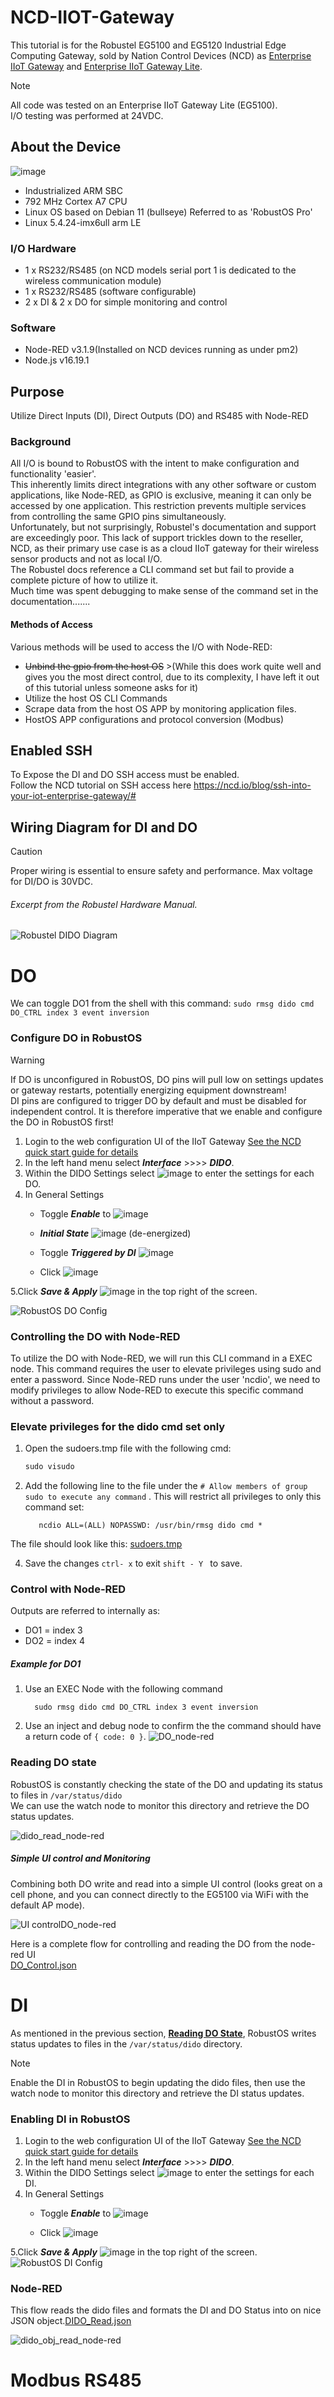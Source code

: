 
# NCD-IIOT-Gateway
This tutorial is for the Robustel EG5100 and EG5120 Industrial Edge Computing Gateway, sold by Nation Control Devices (NCD) as 
[Enterprise IIoT Gateway](https://store.ncd.io/product/enterprise-iiot-gateway/) and [Enterprise IIoT Gateway Lite](https://store.ncd.io/product/enterprise-iiot-gateway-lite/).
>[!NOTE]
>All code was tested on an Enterprise IIoT Gateway Lite (EG5100).\
>I/O testing was performed at 24VDC.
## About the Device
![image](https://github.com/user-attachments/assets/1e855e03-1780-464b-abd6-cdee66e96c69)

- Industrialized ARM SBC
- 792 MHz Cortex A7 CPU  
- Linux OS based on Debian 11 (bullseye) Referred to as 'RobustOS Pro'
- Linux 5.4.24-imx6ull arm LE
### I/O Hardware 
* 1 x RS232/RS485 (on NCD models serial port 1 is dedicated to the wireless communication module)
* 1 x RS232/RS485 (software configurable) 
* 2 x DI & 2 x DO for simple monitoring and control

### Software
- Node-RED v3.1.9(Installed on NCD devices running as under pm2)
- Node.js v16.19.1

## Purpose
Utilize Direct Inputs (DI), Direct Outputs (DO) and RS485 with Node-RED
### Background
All I/O is bound to RobustOS with the intent to make configuration and functionality 'easier'.\
This inherently limits direct integrations with any other software or custom applications, like Node-RED, as GPIO is exclusive, meaning it can only be accessed by one application. This restriction prevents multiple services from controlling the same GPIO pins simultaneously.\
Unfortunately, but not surprisingly, Robustel's documentation and support are exceedingly poor. This lack of support trickles down to the reseller, NCD, as their primary use case is as a cloud IIoT gateway for their wireless sensor products and not as local I/O.\
The Robustel docs reference a CLI command set but fail to provide a complete picture of how to utilize it.\
Much time was spent debugging to make sense of the command set in the documentation.......

#### Methods of Access
Various methods will be used to access the I/O with Node-RED:
- ~~Unbind the gpio from the host OS~~ >(While this does work quite well and gives you the most direct control, due to its complexity, I have left it out of this tutorial unless someone asks for it)
- Utilize the host OS CLI Commands
- Scrape data from the host OS APP by monitoring application files.
- HostOS APP configurations and protocol conversion (Modbus)

## Enabled SSH
To Expose the DI and DO SSH access must be enabled.\
Follow the NCD tutorial on SSH access here https://ncd.io/blog/ssh-into-your-iot-enterprise-gateway/#
## Wiring Diagram for DI and DO
>[!CAUTION]
>Proper wiring is essential to ensure safety and performance.
>Max voltage for DI/DO is 30VDC.

###### Excerpt from the Robustel Hardware Manual.
![Robustel DIDO Diagram](https://github.com/user-attachments/assets/da208216-00de-4b92-8e3d-3a9cdaf302aa)

# DO
We can toggle DO1 from the shell with this command:
    ```
      sudo rmsg dido cmd DO_CTRL index 3 event inversion
    ```
### Configure DO in RobustOS
>[!WARNING]
>If DO is unconfigured in RobustOS, DO pins will pull low on settings updates or gateway restarts, potentially energizing equipment downstream!\
>DI pins are configured to trigger DO by default and must be disabled for independent control.
>It is therefore imperative that we enable and configure the DO in RobustOS first!

1. Login to the web configuration UI of the IIoT Gateway [See the NCD quick start guide for details](https://ncd.io/blog/quick-start-guide-for-the-ncd-enterprise-iiot-gateway/)
2. In the left hand menu select ***Interface*** >>>> ***DIDO***.
3. Within the DIDO Settings select ![image](https://github.com/user-attachments/assets/70f03cfe-80ef-4e7c-ab0b-6aac82ddfdbd) to enter the settings for each DO.
4. In General Settings
    * Toggle ***Enable*** to ![image](https://github.com/user-attachments/assets/8ef15f18-dd51-4eda-a23a-bbf1f5e0abd8)

    * ***Initial State*** ![image](https://github.com/user-attachments/assets/6e33c2b8-c6fe-47d2-8467-8c815b3c2c81) (de-energized)

    * Toggle ***Triggered by DI*** ![image](https://github.com/user-attachments/assets/9a05e521-bd80-4945-a85c-bcd7f423ba18)

    * Click ![image](https://github.com/user-attachments/assets/832c7a94-1c16-4f06-9209-c92785f47cf5)
      
5.Click ***Save & Apply*** ![image](https://github.com/user-attachments/assets/ebb3047a-099c-41f6-8597-0fd8d3be9fed) in the top right of the screen.

![RobustOS DO Config](https://github.com/user-attachments/assets/57fe74d1-850a-4ad3-9b8c-5baef3b812ca)

### Controlling the DO with Node-RED
To utilize the DO with Node-RED, we will run this CLI command in a EXEC node. This command requires the user to elevate privileges using sudo and enter a password. Since Node-RED runs under the user 'ncdio', we need to modify privileges to allow Node-RED to execute this specific command without a password.
### Elevate privileges for the dido cmd set only
1. Open the sudoers.tmp file with the following cmd:
   ```cmd
   sudo visudo
   ```
2. Add the following line to the file under the ```# Allow members of group sudo to execute any command```
. This will restrict all privileges to only this command set:
   ```
      ncdio ALL=(ALL) NOPASSWD: /usr/bin/rmsg dido cmd *
   ```
  The file should look like this: [sudoers.tmp](sudoers.tmp)
  
 4. Save the changes ```ctrl- x``` to exit ```shift - Y ``` to save.
### Control with Node-RED
Outputs are referred to internally as:
* DO1 = index 3
* DO2 = index 4
##### Example for DO1
1. Use an EXEC Node with the following command
    ```
      sudo rmsg dido cmd DO_CTRL index 3 event inversion
    ```
2. Use an inject and debug node to confirm the the command should have a return code of ``` { code: 0 } ```.
    ![DO_node-red](https://github.com/user-attachments/assets/6f76ce61-b25a-4400-8fdc-98109881880a)
### Reading DO state
RobustOS is constantly checking the state of the DO and updating its status to files in ``` /var/status/dido ``` \
We can use the watch node to monitor this directory and retrieve the DO status updates. 

![dido_read_node-red](https://github.com/user-attachments/assets/6f8ed3ba-2a51-4dde-9b6b-2da3481089d4)
##### Simple UI control and Monitoring
Combining both DO write and read into a simple UI control (looks great on a cell phone, and you can connect directly to the EG5100 via WiFi with the default AP mode).

![UI controlDO_node-red](https://github.com/user-attachments/assets/85355754-b73c-457c-a272-31aae0be12db)

Here is a complete flow for controlling and reading the DO from the node-red UI\
[DO_Control.json](DO_Control.json)


# DI
As mentioned in the previous section, [**Reading DO State**](https://github.com/G-W-C/NCD-IIOT-Gateway/blob/main/README.md#reading-do-state), RobustOS writes status updates to files in the ``` /var/status/dido ``` directory.
> [!NOTE]
> Enable the DI in RobustOS to begin updating the dido files, then use the watch node to monitor this directory and retrieve the DI status updates.
### Enabling DI in RobustOS
1. Login to the web configuration UI of the IIoT Gateway [See the NCD quick start guide for details](https://ncd.io/blog/quick-start-guide-for-the-ncd-enterprise-iiot-gateway/)
2. In the left hand menu select ***Interface*** >>>> ***DIDO***.
3. Within the DIDO Settings select ![image](https://github.com/user-attachments/assets/70f03cfe-80ef-4e7c-ab0b-6aac82ddfdbd) to enter the settings for each DI.
4. In General Settings
    * Toggle ***Enable*** to ![image](https://github.com/user-attachments/assets/8ef15f18-dd51-4eda-a23a-bbf1f5e0abd8)

    * Click ![image](https://github.com/user-attachments/assets/832c7a94-1c16-4f06-9209-c92785f47cf5)
      
5.Click ***Save & Apply*** ![image](https://github.com/user-attachments/assets/ebb3047a-099c-41f6-8597-0fd8d3be9fed) in the top right of the screen.
![RobustOS DI Config](https://github.com/user-attachments/assets/5ced6d5a-b0ce-4b17-9f5e-493d9ee74552)

### Node-RED
This flow reads the dido files and formats the DI and DO Status into on nice JSON object.[DIDO_Read.json](DIDO_Read.json)

![dido_obj_read_node-red](https://github.com/user-attachments/assets/952b72d0-a157-4817-b091-219b10493b69)


# Modbus RS485

